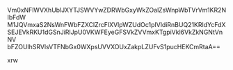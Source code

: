 Vm0xNFlWVXhUblJXYTJSWVYwZDRWbGxyWkZOalZsWnpWbTVrVm1KR2NIbFdW
M1JQVmxaS2NsWnFWbFZXClZrcFlXVlpWZUdOc1pIVldiRnBUQ21KRldYcFdX
SEJEVkRKU1dGSnJiRlJpU0VKWFEyeGFSVkZVVmxKTgpiVkl6VkZkNGNtVnNV
bFZOUlhSRVlsVTFNbGx0WXpsUVVXOUxZakpLZUFvS1pucHEKCmRtaA==

xrw